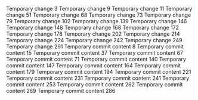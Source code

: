 Temporary change 3
Temporary change 9
Temporary change 11
Temporary change 51
Temporary change 68
Temporary change 73
Temporary change 79
Temporary change 102
Temporary change 139
Temporary change 146
Temporary change 148
Temporary change 168
Temporary change 172
Temporary change 178
Temporary change 202
Temporary change 214
Temporary change 224
Temporary change 242
Temporary change 249
Temporary change 291
Temporary commit content 8
Temporary commit content 15
Temporary commit content 37
Temporary commit content 67
Temporary commit content 71
Temporary commit content 140
Temporary commit content 147
Temporary commit content 164
Temporary commit content 179
Temporary commit content 194
Temporary commit content 221
Temporary commit content 231
Temporary commit content 241
Temporary commit content 253
Temporary commit content 262
Temporary commit content 269
Temporary commit content 286

